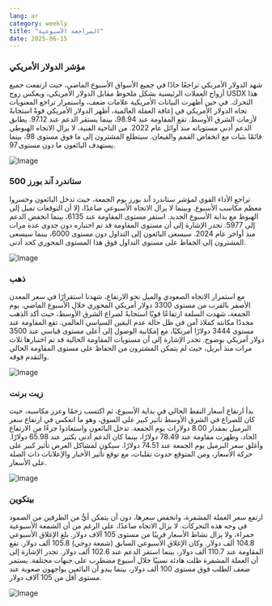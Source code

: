 ```yaml
---
lang: ar
category: weekly
title: "المراجعة الأسبوعية"
date: 2025-06-15
---
```


### مؤشر الدولار الأمريكي

شهد الدولار الأمريكي تراجعًا حادًا في جميع الأسواق الأسبوع الماضي، حيث ارتفعت جميع أزواج العملات الرئيسية بشكل ملحوظ مقابل الدولار الأمريكي، ويعكس زوج USDX هذا التحرك. في حين أظهرت البيانات الأمريكية علامات ضعف، واستمرار تراجع المعنويات تجاه الدولار الأمريكي في إعاقة العملة العالمية، أظهر الدولار الأمريكي قوةً استجابةً لأزمات الشرق الأوسط. تقع المقاومة عند 98.94، بينما يستقر الدعم عند 97.12. يطابق الدعم أدنى مستوياته منذ أوائل عام 2022. من الناحية الفنية، لا يزال الاتجاه الهبوطي قائمًا بثبات مع انخفاض القمم والقيعان. سيتطلع المشترون إلى ما فوق مستوى 98، بينما يستهدف البائعون ما دون مستوى 97.

![Image](https://markleighedu.github.io/img/Jun-2025/15-Jun-2025/usdindex.jpg)

### ستاندرد آند بورز 500

تراجع الأداء القوي لمؤشر ستاندرد آند بورز يوم الجمعة، حيث تدخل البائعون وخسروا معظم مكاسب الأسبوع. وبينما لا يزال الاتجاه الأسبوعي صاعدًا، إلا أن التوقعات تميل إلى الهبوط مع بداية الأسبوع الجديد. استقر مستوى المقاومة عند 6135، بينما انخفض الدعم إلى 5977. تجدر الإشارة إلى أن مستوى المقاومة قد تم اختباره دون جدوى عدة مرات منذ أواخر عام 2024. سيسعى البائعون إلى التداول دون مستوى 6000، بينما سيسعى المشترون إلى الحفاظ على مستوى التداول فوق هذا المستوى المحوري كحد أدنى.

![Image](https://markleighedu.github.io/img/Jun-2025/15-Jun-2025/sp500.jpg)

### ذهب

مع استمرار الاتجاه الصعودي والميل نحو الارتفاع، شهدنا استقرارًا في سعر المعدن الأصفر بالقرب من مستوى 3300 دولار أمريكي المحوري خلال الأسبوع الماضي. يوم الجمعة، شهدت السلعة ارتفاعًا قويًا استجابةً لصراع الشرق الأوسط، حيث أكد الذهب مجددًا مكانته كملاذ آمن في ظل حالة عدم اليقين السياسي العالمي. تقع المقاومة عند مستوى 3444 دولارًا أمريكيًا، مع إمكانية الوصول إلى أعلى مستوى قياسي عند 3500 دولار أمريكي بوضوح. تجدر الإشارة إلى أن مستويات المقاومة الحالية قد تم اختبارها ثلاث مرات منذ أبريل، حيث لم يتمكن المشترون من الحفاظ على مستوى المقاومة الحالي والتقدم فوقه.

![Image](https://markleighedu.github.io/img/Jun-2025/15-Jun-2025/gold.jpg)

### زيت برنت

بدأ ارتفاع أسعار النفط الحالي في بداية الأسبوع، ثم اكتسب زخمًا وعزز مكاسبه، حيث كان للصراع في الشرق الأوسط تأثير كبير على السوق، وهو ما انعكس في ارتفاع سعر البرميل بمقدار 8.00 دولارات يوم الجمعة. تدخل البائعون واستعادوا جزءًا من الارتفاع الحاد. وظهرت مقاومة عند 78.49 دولارًا، بينما كان الدعم أدنى بكثير عند 65.98 دولارًا. وأغلق سعر البرميل يوم الجمعة عند 74.51 دولارًا. سيكون لمشاكل العرض تأثير كبير على حركة الأسعار، ومن المتوقع حدوث تقلبات، مع توقع تأثير الأخبار والإعلانات ذات الصلة على الأسعار.

![Image](https://markleighedu.github.io/img/Jun-2025/15-Jun-2025/brentoil.jpg)

### بيتكوين

ارتفع سعر العملة المشفرة، وانخفض سعرها، دون أن يتمكن أيٌّ من الطرفين من الصمود في وجه هذه التحركات. لا يزال الاتجاه صاعدًا، على الرغم من أن الشمعة الأسبوعية حمراء، ولا يزال نشاط الأسعار قريبًا من مستوى 105 آلاف دولار. بلغ الإغلاق الأسبوعي 104.8 ألف دولار. وكان الإغلاق الأسبوعي السابق (شمعة دوجي) 105.8 ألف دولار. تقع المقاومة عند 110.7 ألف دولار، بينما استقر الدعم عند 102.6 ألف دولار. تجدر الإشارة إلى أن العملة المشفرة ظلت هادئة نسبيًا خلال أسبوع مضطرب على جبهات مختلفة. يستمر ضعف الطلب فوق مستوى 100 ألف دولار، بينما يبدو أن البائعين يواجهون صعوبة عند مستوى أقل من 105 آلاف دولار.

![Image](https://markleighedu.github.io/img/Jun-2025/15-Jun-2025/bitcoin.jpg)

